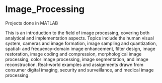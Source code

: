 # Image_Processing

Projects done in MATLAB

This is an introduction to the field of image processing, covering both analytical and implementation aspects. Topics include
the human visual system, cameras and image formation, image sampling and quantization, spatial- and frequency-domain image
enhancement, filter design, image restoration, image coding and compression, morphological image processing, color image
processing, image segmentation, and image reconstruction. Real-world examples and assignments drawn from consumer digital
imaging, security and surveillance, and medical image processing. 
